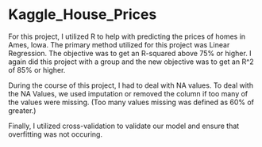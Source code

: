 # Kaggle_House_Prices

For this project, I utilized R to help with predicting the prices of homes in Ames, Iowa. The primary method utilized for this project was Linear Regression. The objective was to get an R-squared above 75% or higher. I again did this project with a group and the new objective was to get an R^2 of 85% or higher.

During the course of this project, I had to deal with NA values. To deal with the NA Values, we used imputation or removed the column if too many of the values were missing. (Too many values missing was defined as 60% of greater.) 

Finally, I utilized cross-validation to validate our model and ensure that overfitting was not occuring.
